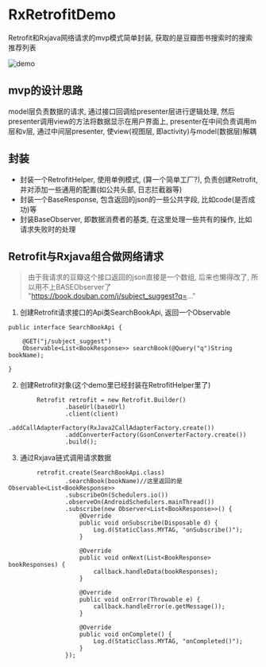 ﻿# RxRetrofitDemo

Retrofit和Rxjava网络请求的mvp模式简单封装, 获取的是豆瓣图书搜索时的搜索推荐列表

![demo](https://publicpics-1252866204.cos.ap-chengdu.myqcloud.com/1546348507515_video%5B1%5D.gif)

## mvp的设计思路
model层负责数据的请求, 通过接口回调给presenter层进行逻辑处理, 然后presenter调用view的方法将数据显示在用户界面上, presenter在中间负责调用m层和v层, 通过中间层presenter, 使view(视图层, 即activity)与model(数据层)解耦

## 封装
- 封装一个RetrofitHelper, 使用单例模式, (算一个简单工厂?), 负责创建Retrofit, 并对添加一些通用的配置(如公共头部, 日志拦截器等)
- 封装一个BaseResponse, 包含返回的json的一些公共字段, 比如code(是否成功)等
- 封装BaseObserver, 即数据消费者的基类, 在这里处理一些共有的操作, 比如请求失败时的处理

## Retrofit与Rxjava组合做网络请求

> 由于我请求的豆瓣这个接口返回的json直接是一个数组, 后来也懒得改了, 所以用不上BASEObserver了
> "https://book.douban.com/j/subject_suggest?q=..."

1. 创建Retrofit请求接口的Api类SearchBookApi, 返回一个Observable
```
public interface SearchBookApi {

    @GET("j/subject_suggest")
    Observable<List<BookResponse>> searchBook(@Query("q")String bookName);

}
```
2. 创建Retrofit对象(这个demo里已经封装在RetrofitHelper里了)
```
        Retrofit retrofit = new Retrofit.Builder()
                .baseUrl(baseUrl)
                .client(client)
                .addCallAdapterFactory(RxJava2CallAdapterFactory.create())
                .addConverterFactory(GsonConverterFactory.create())
                .build();
```
3. 通过Rxjava链式调用请求数据
```
        retrofit.create(SearchBookApi.class)
                .searchBook(bookName)//这里返回的是Observable<List<BookResponse>>
                .subscribeOn(Schedulers.io())
                .observeOn(AndroidSchedulers.mainThread())
                .subscribe(new Observer<List<BookResponse>>() {
                    @Override
                    public void onSubscribe(Disposable d) {
                        Log.d(StaticClass.MYTAG, "onSubscribe()");
                    }

                    @Override
                    public void onNext(List<BookResponse> bookResponses) {
                        callback.handleData(bookResponses);
                    }

                    @Override
                    public void onError(Throwable e) {
                        callback.handleError(e.getMessage());
                    }

                    @Override
                    public void onComplete() {
                        Log.d(StaticClass.MYTAG, "onCompleted()");
                    }
                });

```

